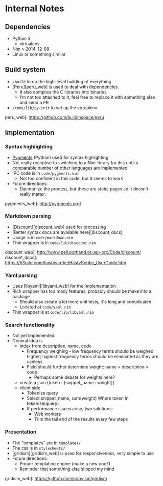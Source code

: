 # Internal Notes

## Dependencies
  - Python 3
    - virtualenv
  - Nim > 2014-12-08
  - Linux or something similar

## Build system
  - `/build` to do the high-level building of everything
  - [Peru][peru_web] is used to deal with dependencies.
    - It also compiles the C libraries into binaries
    - I'm not too attached to it, feel free to replace it with something else and
      send a PR
  - `/code/lib/py-init` to set up the virtualenv

peru_web]: https://github.com/buildinspace/peru

## Implementation

### Syntax highlighting
  - [Pygments](pygments_web) (Python) used for syntax highlighting
  - Not really receptive to switching to a Nim library for this until a
    comparable number of other languages are implemented
  - IPC code is in `code/pygments.nim`
    - Not too confident in this code, but it seems to work
  - Future directions:
    - Daemonize the process, but these are static pages so it doesn't really
      matter.

pygments_web]: http://pygments.org/

### Markdown parsing
  - [Discount][discount_web] used for processing
  - [Better syntax docs are available here][discount_docs]
  - Usage is in `code/markdown.nim`
  - Thin wrapper is in `code/lib/discount.nim`

discount_web]: http://www.pell.portland.or.us/~orc/Code/discount/
discount_docs]: https://h3rald.com/hastyscribe/HastyScribe_UserGuide.htm

### Yaml parsing
  - Uses [libyaml][libyaml_web] for the implementation
  - Rich wrapper has too many features, probably should be make into a package
    - Should also create a lot more unit tests, it's long and complicated
    - Located at `code/yaml.nim`
  - Thin wrapper is at `code/lib/libyaml.nim`

### Search functionality
  - Not yet implemented
  - General idea is
    - index from description, name, code
      - Frequency weighing - low frequency terms should be weighed higher;
        highest frequency terms should be eliminated as they are useless
      - Field should further determine weight: name > description > code
        - Perhaps some debate for weights here?
    - create a json {token : {snippet_name : weight}}
    - client side
      - Tokenize query
      - Select snippet_name, sum(weight) Where token In tokenize(query)
      - If performance issues arise, two solutions:
        - Web workers
        - Trim the tail end of the results every few steps

### Presentation
  - The "templates" are in `templates/`
  - The css is in `stylesheets/`
  - [gridism][gridism_web] is used for responsiveness, very simple to use
  - Future directions:
    - Proper templating engine (make a new one?)
    - Reminder that something else slipped my mind

gridism_web]: https://github.com/cobyism/gridism

